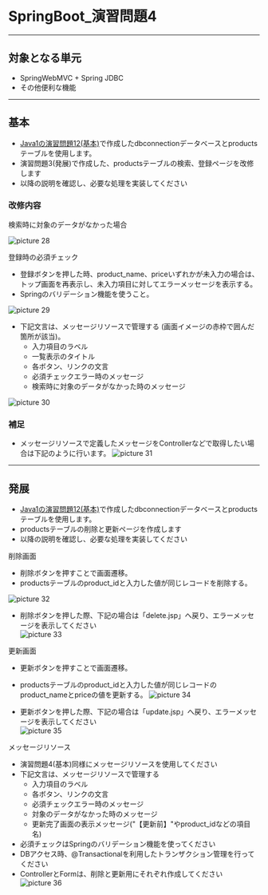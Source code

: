 # SpringBoot_演習問題4

---

## 対象となる単元

* SpringWebMVC + Spring JDBC
* その他便利な機能

---

## 基本

* [Java1の演習問題12(基本)](/htmlcontents/Java1_演習問題12.html)で作成したdbconnectionデータベースとproductsテーブルを使用します。  
* 演習問題3(発展)で作成した、productsテーブルの検索、登録ページを改修します
* 以降の説明を確認し、必要な処理を実装してください

### 改修内容

検索時に対象のデータがなかった場合  

![picture 28](/images/2ea0ad6ce33cd98628244bb2c8a297ca7703f9aaf2acfda880cc3dea01c2be40.png)  

登録時の必須チェック

* 登録ボタンを押した時、product_name、priceいずれかが未入力の場合は、トップ画面を再表示し、未入力項目に対してエラーメッセージを表示する。
* Springのバリデーション機能を使うこと。

![picture 29](/images/a6197478701edacc8ae89491043d879283e01a07b2d70e08a9e21a79c458109d.png)  

* 下記文言は、メッセージリソースで管理する (画面イメージの赤枠で囲んだ箇所が該当)。
  * 入力項目のラベル
  * 一覧表示のタイトル
  * 各ボタン、リンクの文言
  * 必須チェックエラー時のメッセージ
  * 検索時に対象のデータがなかった時のメッセージ

![picture 30](/images/6b7b499b9b37a862ff6e85cb01ac52d483a70134ff29211cd9c647aad8be7f24.png)  

### 補足

* メッセージリソースで定義したメッセージをControllerなどで取得したい場合は下記のように行います。
![picture 31](/images/f5037ec453b7a841eac60409301c58793a151ca41dc4b90e37fbb131db647803.png)  

---

## 発展

* [Java1の演習問題12(基本)](/htmlcontents/Java1_演習問題12.html)で作成したdbconnectionデータベースとproductsテーブルを使用します。
* productsテーブルの削除と更新ページを作成します
* 以降の説明を確認し、必要な処理を実装してください

削除画面

* 削除ボタンを押すことで画面遷移。
* productsテーブルのproduct_idと入力した値が同じレコードを削除する。

![picture 32](/images/dbadc871544e3bbf3253416572cac5168f1445c3f8062f94db22848acc2a8aab.png)  

* 削除ボタンを押した際、下記の場合は「delete.jsp」へ戻り、エラーメッセージを表示してください  
![picture 33](/images/0db27fc9f9dfe2bf147f0a42b3c3eea49f285cb3e7c329dd53c4e4fdf6f22bee.png)  

更新画面

* 更新ボタンを押すことで画面遷移。
* productsテーブルのproduct_idと入力した値が同じレコードのproduct_nameとpriceの値を更新する。
![picture 34](/images/13aca8f5df53b99234bcf170a0dccc841d9ebd3a8facf5c9f1ab7425457be0a6.png)  

* 更新ボタンを押した際、下記の場合は「update.jsp」へ戻り、エラーメッセージを表示してください  
![picture 35](/images/5417d7855e534aa013e9f4dcbc519aa1476a89f64a9b517adcffef312a03730b.png)  

メッセージリソース

* 演習問題4(基本)同様にメッセージリソースを使用してください
* 下記文言は、メッセージリソースで管理する
  * 入力項目のラベル
  * 各ボタン、リンクの文言
  * 必須チェックエラー時のメッセージ
  * 対象のデータがなかった時のメッセージ
  * 更新完了画面の表示メッセージ("【更新前】"やproduct_idなどの項目名)
* 必須チェックはSpringのバリデーション機能を使ってください
* DBアクセス時、@Transactionalを利用したトランザクション管理を行ってください
* ControllerとFormは、削除と更新用にそれぞれ作成してください  
![picture 36](/images/bbd02600beb9ddd88f111a70d9ce1bbd6c395fb099e30f0e87d4f86605938690.png)  
